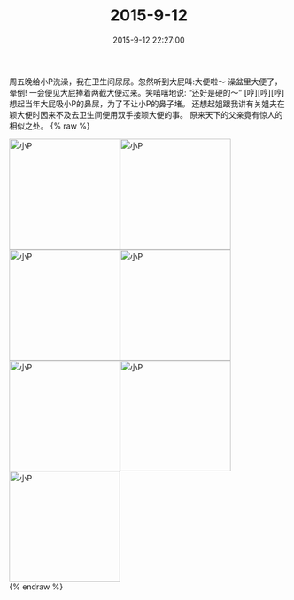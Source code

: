 ﻿---
title: 2015-9-12
date: 2015-9-12 22:27:00
tags:
categories: 妈妈
---
周五晚给小P洗澡，我在卫生间尿尿。忽然听到大屁叫:大便啦～
澡盆里大便了，晕倒!
一会便见大屁捧着两截大便过来。笑嘻嘻地说:
“还好是硬的～”
[哼][哼][哼]
想起当年大屁吸小P的鼻屎，为了不让小P的鼻子堵。
还想起姐跟我讲有关姐夫在颖大便时因来不及去卫生间便用双手接颖大便的事。
原来天下的父亲竟有惊人的相似之处。
{% raw %}
<div style="width:500 px">
<div style="float:left; width:100 px"><img src="/images/微信图片_20171011154846.jpg" width="200" alt="小P"></div>
<div style="float:left; width:100 px"><img src="/images/微信图片_20171011154859.jpg" width="200" alt="小P"></div>
<div style="float:left; width:100 px"><img src="/images/微信图片_20171011154910.jpg" width="200" alt="小P"></div>
<div style="float:left; width:100 px"><img src="/images/微信图片_20171011154920.jpg" width="200" alt="小P"></div>
<div style="float:left; width:100 px"><img src="/images/微信图片_20171011154931.jpg" width="200" alt="小P"></div>
<div style="float:left; width:100 px"><img src="/images/微信图片_20171011154941.jpg" width="200" alt="小P"></div>
<div style="float:left; width:100 px"><img src="/images/微信图片_20171011154951.jpg" width="200" alt="小P"></div>
<div style="clear:both"></div>
</div>
{% endraw %}